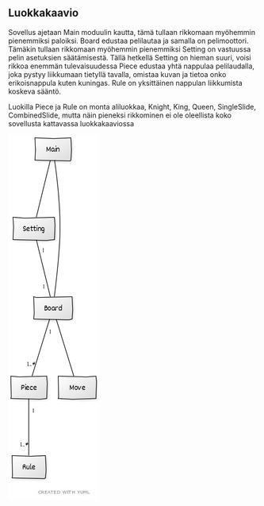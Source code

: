 ## Luokkakaavio
Sovellus ajetaan Main moduulin kautta, tämä tullaan rikkomaan myöhemmin pienemmiksi paloiksi.
Board edustaa pelilautaa ja samalla on pelimoottori. Tämäkin tullaan rikkomaan myöhemmin pienemmiksi
Setting on vastuussa pelin asetuksien säätämisestä. Tällä hetkellä Setting on hieman suuri, voisi rikkoa enemmän tulevaisuudessa
Piece edustaa yhtä nappulaa pelilaudalla, joka pystyy liikkumaan tietyllä tavalla, omistaa kuvan ja tietoa onko erikoisnappula kuten kuningas.
Rule on yksittäinen nappulan liikkumista koskeva sääntö.

Luokilla Piece ja Rule on monta aliluokkaa, Knight, King, Queen, SingleSlide, CombinedSlide, mutta näin pieneksi rikkominen ei ole oleellista koko sovellusta kattavassa luokkakaaviossa

![Luokkakaavio](./kuvat/luokka_kaavio.jpg)
